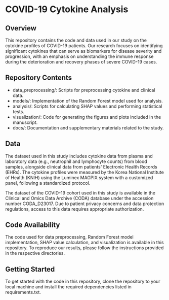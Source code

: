 # COVID-19 Cytokine Analysis
## Overview
This repository contains the code and data used in our study on the cytokine profiles of COVID-19 patients. Our research focuses on identifying significant cytokines that can serve as biomarkers for disease severity and progression, with an emphasis on understanding the immune response during the deterioration and recovery phases of severe COVID-19 cases.

## Repository Contents
- data_preprocessing/: Scripts for preprocessing cytokine and clinical data.
- models/: Implementation of the Random Forest model used for analysis.
- analysis/: Scripts for calculating SHAP values and performing statistical tests.
- visualization/: Code for generating the figures and plots included in the manuscript.
- docs/: Documentation and supplementary materials related to the study.
## Data
The dataset used in this study includes cytokine data from plasma and laboratory data (e.g., neutrophil and lymphocyte counts) from blood samples, alongside clinical data from patients' Electronic Health Records (EHRs). The cytokine profiles were measured by the Korea National Institute of Health (KNIH) using the Luminex MAGPIX system with a customized panel, following a standardized protocol.

The dataset of the COVID-19 cohort used in this study is available in the Clinical and Omics Data Archive (CODA) database under the accession number CODA_D23017. Due to patient privacy concerns and data protection regulations, access to this data requires appropriate authorization.

## Code Availability
The code used for data preprocessing, Random Forest model implementation, SHAP value calculation, and visualization is available in this repository. To reproduce our results, please follow the instructions provided in the respective directories.

## Getting Started
To get started with the code in this repository, clone the repository to your local machine and install the required dependencies listed in requirements.txt.


